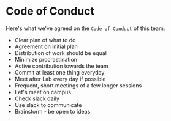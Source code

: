 # Code of Conduct  
Here's what we've agreed on the `Code of Conduct` of this team:  
* Clear plan of what to do
* Agreement on initial plan
* Distribution of work should be equal
* Minimize procrastination
* Active contribution towards the team
* Commit at least one thing everyday
* Meet after Lab every day if possible
* Frequent, short meetings of a few longer sessions
* Let's meet on campus
* Check slack daily
* Use slack to communicate
* Brainstorm - be open to ideas
